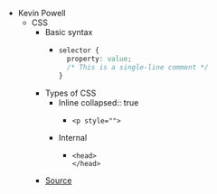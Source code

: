 - Kevin Powell
	- CSS
		- Basic syntax
			- ```css
			  selector {
			    property: value;
			    /* This is a single-line comment */
			  }
			  ```
		- Types of CSS
			- Inline
			  collapsed:: true
				- ```htmlmixed
				  <p style="">
				  ```
			- Internal
				- ```htmlmixed
				  <head>
				  </head>
				  ```
		- [Source](https://scrimba.com/html-css-crash-course-c02l/~08)